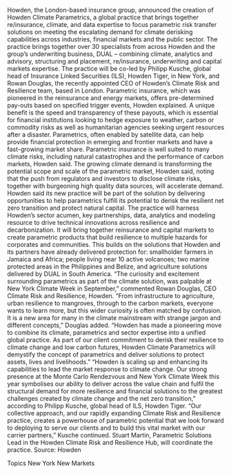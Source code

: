 Howden, the London-based insurance group, announced the creation of Howden Climate Parametrics, a global practice that brings together re/insurance, climate, and data expertise to focus parametric risk transfer solutions on meeting the escalating demand for climate derisking capabilities across industries, financial markets and the public sector.
The practice brings together over 30 specialists from across Howden and the group’s underwriting business, DUAL – combining climate, analytics and advisory, structuring and placement, re/insurance, underwriting and capital markets expertise.
The practice will be co-led by Philipp Kusche, global head of Insurance Linked Securities (ILS), Howden Tiger, in New York, and Rowan Douglas, the recently appointed CEO of Howden’s Climate Risk and Resilience team, based in London.
Parametric insurance, which was pioneered in the reinsurance and energy markets, offers pre-determined pay-outs based on specified trigger events, Howden explained. A unique benefit is the speed and transparency of these payouts, which is essential for financial institutions looking to hedge exposure to weather, carbon or commodity risks as well as humanitarian agencies seeking urgent resources after a disaster.
Parametrics, often enabled by satellite data, can help provide financial protection in emerging and frontier markets and have a fast-growing market share. Parametric insurance is well suited to many climate risks, including natural catastrophes and the performance of carbon markets, Howden said.
The growing climate demand is transforming the potential scope and scale of the parametric market, Howden said, noting that the push from regulators and investors to disclose climate risks, together with burgeoning high quality data sources, will accelerate demand.
Howden said its new practice will be part of the solution by delivering opportunities to help parametrics fulfill its potential to derisk the resilient net zero transition and protect natural capital.
The practice will harness Howden’s sector acumen, key partnerships, data, analytics and modeling resource to drive technical innovations across resilience and decarbonization. It will bring together reinsurance and capital markets to create parametric products that build resilience to multiple hazards for corporates and communities. This builds on the solutions that Howden and its partners have already delivered protection for: smallholder farmers in Jamaica and Africa; people living near 10 active volcanoes; two marine protected areas in the Philippines and Belize, and agriculture solutions delivered by DUAL in South America.
“The curiosity and excitement surrounding parametrics as part of the climate solution, was palpable at New York Climate Week in September,” commented Rowan Douglas, CEO Climate Risk and Resilience, Howden.
“From infrastructure to agriculture, urban resilience to mangroves, through to the carbon markets, everyone wants to learn more, but this wider curiosity is often matched by confusion. It is a new area for many in the climate mainstream with strange jargon and different concepts,” Douglas added. “Howden has made a pioneering move to combine its climate, parametrics and sector expertise into a unified global practice. As part of our client commitment to derisk their resilience to climate change and low carbon futures, Howden Climate Parametrics will demystify the concept of parametrics and deliver solutions to protect assets, lives and livelihoods.”
“Howden is scaling up and enhancing its capabilities to lead the market response to climate change. Our strong presence at the Monte Carlo Rendezvous and New York Climate Week this year symbolises our ability to deliver across the value chain and fulfil the structural demand for more resilience and financial solutions to the greatest challenges created by climate change and the net zero transition,” according to Philipp Kusche, global head of ILS, Howden Tiger.
“Our collective approach, and our rapidly expanding Climate Risk and Resilience practice, creates a powerhouse of parametric potential that we look forward to deploying to serve our clients and to build this vital market with our carrier partners,” Kusche continued.
Stuart Martin, Parametric Solutions Lead in the Howden Climate Risk and Resilience Hub, will coordinate the practice.
Source: Howden

Topics
New York
New Markets
